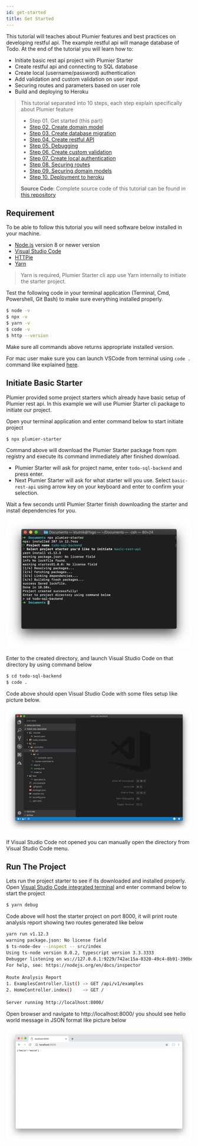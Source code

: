 ```yaml
---
id: get-started
title: Get Started
---
```


This tutorial will teaches about Plumier features and best practices on developing restful api. The example restful api will manage database of Todo. At the end of the tutorial you will learn how to: 
* Initiate basic rest api project with Plumier Starter
* Create restful api and connecting to SQL database
* Create local (username/password) authentication 
* Add validation and custom validation on user input
* Securing routes and parameters based on user role
* Build and deploying to Heroku


> This tutorial separated into 10 steps, each step explain specifically about Plumier feature
> * Step 01. Get started (this part) 
> * [Step 02. Create domain model](create-domain)  
> * [Step 03. Create database migration](create-migration)  
> * [Step 04. Create restful API](create-restful-api)  
> * [Step 05. Debugging](debugging)  
> * [Step 06. Create custom validation](create-custom-validation)  
> * [Step 07. Create local authentication](create-local-authentication)  
> * [Step 08. Securing routes](securing-routes)  
> * [Step 09. Securing domain models](securing-domain)  
> * [Step 10. Deployment to heroku](deployment)  
> 
> **Source Code**: 
> Complete source code of this tutorial can be found in [this repository](https://github.com/plumier/tutorial-todo-sql-backend)

## Requirement
To be able to follow this tutorial you will need software below installed in your machine.
* [Node.js](https://nodejs.org/en/download/) version 8 or newer version 
* [Visual Studio Code](https://code.visualstudio.com/download) 
* [HTTPie](https://httpie.org/#installation) 
* [Yarn](https://yarnpkg.com/lang/en/docs/install) 
  
> Yarn is required, Plumier Starter cli app use Yarn internally to initiate the starter project.

Test the following code in your terminal application (Terminal, Cmd, Powershell, Git Bash) to make sure everything installed properly.

```bash
$ node -v
$ npx -v
$ yarn -v
$ code -v
$ http --version
```

Make sure all commands above returns appropriate installed version.

For mac user make sure you can launch VSCode from terminal using `code .` command like explained [here](https://code.visualstudio.com/docs/setup/mac#_launching-from-the-command-line).

## Initiate Basic Starter
Plumier provided some project starters which already have basic setup of Plumier rest api. In this example we will use Plumier Starter cli package to initiate our project. 

Open your terminal application and enter command below to start initiate project

```bash
$ npx plumier-starter
```

Command above will download the Plumier Starter package from npm registry and execute its command immediately after finished download.

* Plumier Starter will ask for project name, enter `todo-sql-backend` and press enter.
* Next Plumier Starter will ask for what starter will you use. Select `basic-rest-api` using arrow key on your keyboard and enter to confirm your selection.

Wait a few seconds until Plumier Starter finish downloading the starter and install dependencies for you.

![plumier-starter](../../assets/tutorial/plumier-starter.png)

Enter to the created directory, and launch Visual Studio Code on that directory by using command below

```bash
$ cd todo-sql-backend
$ code .
```

Code above should open Visual Studio Code with some files setup like picture below.

![vscode](../../assets/tutorial/vscode.png)

If Visual Studio Code not opened you can manually open the directory from Visual Studio Code menu. 

## Run The Project
Lets run the project starter to see if its downloaded and installed properly. Open [Visual Studio Code integrated terminal](https://code.visualstudio.com/docs/editor/integrated-terminal) and enter command below to start the project

```bash
$ yarn debug
```

Code above will host the starter project on port 8000, it will print route analysis report showing two routes generated like below

```bash
yarn run v1.12.3
warning package.json: No license field
$ ts-node-dev --inspect -- src/index
Using ts-node version 8.0.2, typescript version 3.3.3333
Debugger listening on ws://127.0.0.1:9229/742ac15a-8320-49c4-8b91-390bda03f3bc
For help, see: https://nodejs.org/en/docs/inspector

Route Analysis Report
1. ExamplesController.list() -> GET /api/v1/examples
2. HomeController.index()    -> GET /

Server running http://localhost:8000/
```

Open browser and navigate to http://localhost:8000/ you should see hello world message in JSON format like picture below

![first start](../../assets/tutorial/first-start.png)
